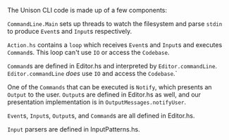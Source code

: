 The Unison CLI code is made up of a few components:

`CommandLine.Main` sets up threads to watch the filesystem and parse `stdin` to produce `Event`s and `Input`s respectively.

`Action.hs` contains a `loop` which receives `Event`s and `Input`s and executes `Command`s.  This loop can't use `IO` or access the `Codebase`.

`Command`s are defined in Editor.hs and interpreted by `Editor.commandLine`.  `Editor.commandLine` *does* use `IO` and access the `Codebase`.`

One of the `Commands` that can be executed is `Notify`, which presents an `Output` to the user.  `Output`s are defined in Editor.hs as well, and our presentation implementation is in `OutputMessages.notifyUser`.

`Event`s, `Input`s, `Output`s, and `Command`s are all defined in Editor.hs.

`Input` parsers are defined in InputPatterns.hs.
